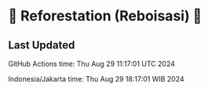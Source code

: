 
# 🌳 Reforestation (Reboisasi) 🌲

## Last Updated

GitHub Actions time: Thu Aug 29 11:17:01 UTC 2024

Indonesia/Jakarta time: Thu Aug 29 18:17:01 WIB 2024
